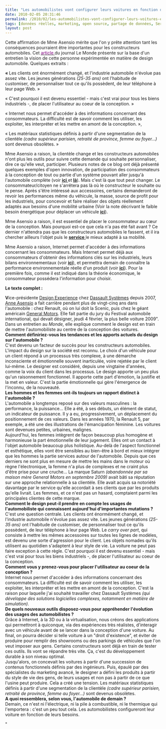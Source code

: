 ```yaml
---
title: "Les automobilistes vont configurer leurs voitures en fonction de leurs besoins''"
date: 2010-02-05 20:31:46
permalink: /2010/02/les-automobilistes-vont-configurer-leurs-voitures-en-fonction-de-leurs-besoins.html
tags: [données réelles, marketing, open source, partage de données, Service de mobilité, TIC, Véhicule]
layout: post
---
```


<p class="firstline"><span class="dropcap2"><span style="font-weight: normal"><font color="#222222">Cette affirmation de Mme Asensio mérite que l'on y prête attention tant les conséquences pourraient être importantes pour les constructeurs automobiles. Cet </font></span></span><span class="dropcap2"><span style="text-decoration: underline"><span><a href="http://www.lemonde.fr/aujourd-hui/article/2010/02/04/anne-asensio-les-automobilistes-vont-configurer-leurs-voitures-en-fonction-de-leurs-besoins_1301124_3238.html"><span style="font-weight: normal"><font color="#800080">article </font></span></a></span></span></span><span class="dropcap2"><span style="font-weight: normal"><font color="#222222">du journal Le Monde présente sur la base d'un entretien la vision de cette personne expérimentée en matière de design automobile. Quelques extraits :</font></span></span></p> <p class="firstline"><span class="dropcap2"><span><strong><font color="#222222">« </font></strong></span></span><span>Les clients ont énormément changé, et l'industrie automobile n'évolue pas assez vite. Les jeunes générations <em><span>(25-35 ans) </span></em>ont l'habitude de customiser, de personnaliser tout ce qu'ils possèdent, de leur téléphone à leur page Web. »</span></p> <p class="firstline"><span>« C'est pourquoi il est devenu essentiel - mais c'est vrai pour tous les biens industriels -, de placer l'utilisateur au coeur de la conception. »</span></p> <p class="firstline"><span>« Internet nous permet d'accéder à des informations concernant des consommateurs. La difficulté est de savoir comment les utiliser, les exploiter, les interpréter et les mettre en amont de la conception. »,</span></p> <p class="firstline"><span>« Les matériaux statistiques définis à partir d'une segmentation de la clientèle <em><span>(cadre supérieur parisien, retraité de province, femme au foyer...)</span></em> sont devenus obsolètes. »</span></p> <p class="firstline"><span></span></p>   <!--more-->  <p class="firstline"><span>Mme Asensio a raison, la clientèle change et les constructeurs automobiles n'ont plus les outils pour suivre cette demande qui souhaite personnaliser, dire ce qu'elle veut, participer. Plusieurs notes de ce blog ont déjà présenté quelques exemples d'open innovation, de participation des consommateurs à la conception de tout ou partie d'un système pouvant aller jusqu'à l'automobile complète (voir <strong><span style="text-decoration: underline"><a href="https://gabrielplassat.github.io/transportsdufutur/2009/11/open-source-mobilites-quels-avantages-quelles-consequences.html">ici<span style="font-weight: normal"> </span></a></span></strong>et <strong><span style="text-decoration: underline"><a href="https://gabrielplassat.github.io/transportsdufutur/2010/01/lesprit-twitter-et-apps-iphone-souffle-sur-lautomobile.html">là</a></span></strong>). Mais c'est là que tout peut changer. Le consommateur/citoyen ne s'arrêtera pas là où le constructeur le souhaite ou le pense. Après s'être intéressé aux accessoires, certains demanderont de revoir les performances même du véhicule, la masse, source de profit pour les industriels, pour concevoir et faire réaliser des objets réellement adaptés aux besoins d'une mobilité urbaine (Voir la note décrivant le faible besoin énergétique pour déplacer un véhicule <strong><span style="text-decoration: underline"><a href="https://gabrielplassat.github.io/transportsdufutur/2010/01/qui-sera-capable-de-faire-un-gmp-de-20-kw-au-meilleur-prix-.html">ici</a></span></strong>).</span></p> <p class="firstline"><span>Mme Asensio a raison, il est essentiel de placer le consommateur au cœur de la conception. Mais pourquoi est-ce que cela n'a pas été fait avant ? Ce dernier n'attendra pas que les constructeurs automobiles le fassent, et il ira chercher ailleurs l'objet puis le <strong><span style="text-decoration: underline"><a href="https://gabrielplassat.github.io/transportsdufutur/2009/11/le-passage-de-lobjet-vehicule-aux-services-de-mobilite-une-chance.html">service<span style="font-weight: normal;text-decoration: none"> </span></a></span></strong>le mieux adapté à sa mobilité. </span></p> <p class="firstline"><span>Mme Asensio a raison, Internet permet d'accéder à des informations concernant les consommateurs. Mais Internet permet déjà aux consommateurs d'obtenir des informations clés sur les industriels, leurs bilans environnementaux (voir <strong><span style="text-decoration: underline"><a href="https://gabrielplassat.github.io/transportsdufutur/2010/01/la-responsabilite-sociale-de-lentreprise-et-les-tic.html">ici</a></span></strong>), et permettra demain de connaître la performance environnementale réelle d'un produit (voir <strong><span style="text-decoration: underline"><a href="https://gabrielplassat.github.io/transportsdufutur/2010/01/quand-viendra-lheure-de-la-connaissance-des-emissions-reelles.html">ici</a></span></strong>). Pour la première fois, comme il est indiqué dans la théorie économique, le consommateur possédera l'information pour choisir.</span></p> <p class="firstline"><span class="dropcap2"><span><font color="#222222"><strong>Le texte complet :</strong></font></span></span></p> <p class="firstline"><span class="dropcap2"><span><strong><font color="#222222">V</font></strong></span></span><span>ice-présidente <a href="http://www.lemonde.fr/sujet/58c0/design-experience.html"><span style="text-decoration: none">Design Experience</span></a> chez <a href="http://www.lemonde.fr/sujet/a33c/dassault-systemes.html"><span style="text-decoration: none">Dassault Systèmes</span></a> depuis 2007, <a href="http://www.lemonde.fr/sujet/45cc/anne-asensio.html"><span style="text-decoration: none">Anne Asensio</span></a> a fait carrière pendant plus de vingt-cinq ans dans l'automobile : chez Renault, où on lui doit la Scenic, puis chez le géant américain <a href="http://www.lemonde.fr/sujet/f517/general-motors.html"><span style="text-decoration: none">General Motors</span></a>. Elle fait partie du jury du Festival automobile international, qui devait désigner, jeudi 4 février, la plus belle voiture 2009". Dans un entretien au <em><span>Monde,</span></em> elle explique comment le design est en train de mettre l'automobiliste au centre de la conception des voitures.</span><br /><strong><span>Comment définiriez-vous les tendances et les apports actuels du design sur l'automobile ?</span></strong><span></span><br /><span>C'est devenu un facteur de succès pour les constructeurs automobiles. L'impact du design sur la société est reconnu. Le choix d'un véhicule pour un client répond à un processus très complexe, à une démarche inconsciente et émotionnelle souvent inarticulée, voire rejetée par le client lui-même. Le designer est considéré, depuis une vingtaine d'années, comme la voix du client dans les processus. Le design apporte un peu plus qu'un raisonnement fonctionnel. Il apporte cette part d'émotion, la justifie et la met en valeur. C'est la partie émotionnelle qui gère l'émergence de l'inconnu, de la nouveauté.</span><br /><strong><span>Les hommes et les femmes ont-ils toujours un rapport distinct à l'automobile ?</span></strong><span></span><br /><span>L'automobile a longtemps reposé sur des valeurs masculines : la performance, la puissance... Elle a été, à ses débuts, un élément de statut, un indicateur de puissance. Il y a eu, progressivement, un déplacement du positionnement de ces valeurs. Dans les années 1970, la Renault 5, par exemple, a été une des illustrations de l'émancipation féminine. Les voitures sont devenues petites, urbaines, malignes.</span><br /><span>Aujourd'hui, les femmes intègrent de façon beaucoup plus homogène et harmonieuse la part émotionnelle de leur jugement. Elles ont un contact à l'objet automobile beaucoup plus holistique. Au-delà de l'aspect fonctionnel et esthétique, elles vont être sensibles au bien-être à bord et mieux intégrer que les hommes la partie services autour de l'automobile. Depuis que ces derniers ne sont plus en mesure de mettre les mains dans le moteur où règne l'électronique, la femme n'a plus de complexes et ne craint plus d'être prise pour une cruche... La marque Saturn <em><span>(abandonnée par sa maison mère General Motors en septembre 2009)</span></em> avait bâti sa réputation sur une approche relationnelle à sa clientèle. Elle avait acquis sa notoriété davantage par le service qu'elle accordait à ses clients que par les produits qu'elle livrait. Les femmes, et ce n'est pas un hasard, comptaient parmi les principales clientes de cette marque.</span><br /><strong><span>Comment le design peut-il prendre en compte les usages de l'automobiliste qui connaissent aujourd'hui d'importantes mutations ?</span></strong><span></span><br /><span>C'est une question centrale. Les clients ont énormément changé, et l'industrie automobile n'évolue pas assez vite. Les jeunes générations <em><span>(25-35 ans) </span></em>ont l'habitude de customiser, de personnaliser tout ce qu'ils possèdent, de leur téléphone à leur page Web. Le<em><span> carry over part</span></em>, qui consiste à mettre les mêmes accessoires sur toutes les lignes de modèles, est devenu une sorte d'agression pour le client. Les objets nomades qu'ils utilisent au quotidien s'adaptent à leur style de vie. La voiture ne peut pas faire exception à cette règle. C'est pourquoi il est devenu essentiel - mais c'est vrai pour tous les biens industriels -, de placer l'utilisateur au coeur de la conception.</span><br /><strong><span>Comment vous y prenez-vous pour placer l'utilisateur au coeur de la conception ?</span></strong><span></span><br /><span>Internet nous permet d'accéder à des informations concernant des consommateurs. La difficulté est de savoir comment les utiliser, les exploiter, les interpréter et les mettre en amont de la conception. C'est la raison pour laquelle j'ai souhaité travailler chez Dassault Systèmes<em><span> (qui développe des solutions logicielles complexes, notamment en matière de simulation)</span></em>.</span><br /><strong><span>De quels nouveaux outils disposez-vous pour appréhender l'évolution des usages des automobilistes ?</span></strong><span></span><br /><span>Grâce à Internet, à la 3D ou à la virtualisation, nous créons des applications qui permettront à quiconque, via des expériences très réalistes, d'interagir avec un véhicule avant de se lancer dans la conception d'une voiture. Au final, on pourra décider si telle voiture à un "droit d'existence", et éviter de produire pour remplir des showrooms ou des parkings de véhicules que l'on veut imposer aux gens. Certains constructeurs sont déjà en train de tester ces outils. Ils vont se répandre très vite. Ça, c'est du développement durable à son niveau optimal.</span><br /><span>Jusqu'alors, on concevait les voitures à partir d'une succession de contenus fonctionnels définis par des ingénieurs. Puis, épaulé par des spécialistes du marketing avancé, le designer a défini les produits à partir du style de vie des gens, de leurs usages et non pas à partir de ce que l'usine peut produire. Cela a créé une tension. Les matériaux statistiques définis à partir d'une segmentation de la clientèle <em><span>(cadre supérieur parisien, retraité de province, femme au foyer...)</span></em> sont devenus obsolètes.</span><br /><strong><span>A quoi ressemblera, selon vous, l'automobile de demain ?</span></strong><span></span><br /><span>Demain, ce n'est ni l'électrique, ni la pile à combustible, ni le thermique qui l'emportera : c'est un peu tout cela. Les automobilistes configureront leur voiture en fonction de leurs besoins.</span></p>"
